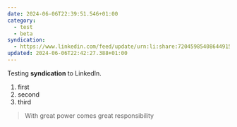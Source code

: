 ```yaml
---
date: 2024-06-06T22:39:51.546+01:00
category:
  - test
  - beta
syndication:
  - https://www.linkedin.com/feed/update/urn:li:share:7204598540864491520/
updated: 2024-06-06T22:42:27.388+01:00
---
```


Testing **syndication** to LinkedIn.

1. first
2. second
3. third

> With great power comes great responsibility
